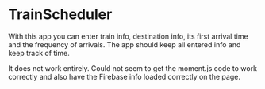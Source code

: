 # TrainScheduler

With this app you can enter train info, destination info, its first arrival time and the frequency of arrivals.
The app should keep all entered info and keep track of time.

It does not work entirely. Could not seem to get the moment.js code to work correctly and also have the Firebase info loaded correctly on the page. 

